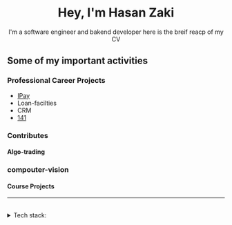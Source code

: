 <h1 align="center"> Hey, I'm Hasan Zaki </h1>
<p align="center">
I'm a software engineer and bakend developer here is the breif reacp of my CV
</p>


## Some of my important activities

### Professional Career Projects
- [IPay](https://github.com/Hasanzakii/Ipay.git)
- Loan-facilties
- CRM
- [141](https://141.ir/)


### Contributes


#### Algo-trading



### compouter-vision


#### Course Projects



---
<br>
<details>
<summary>
   Tech stack:
</summary>
   <br>
   - laravel
   -.net coer
</details>
<br>
